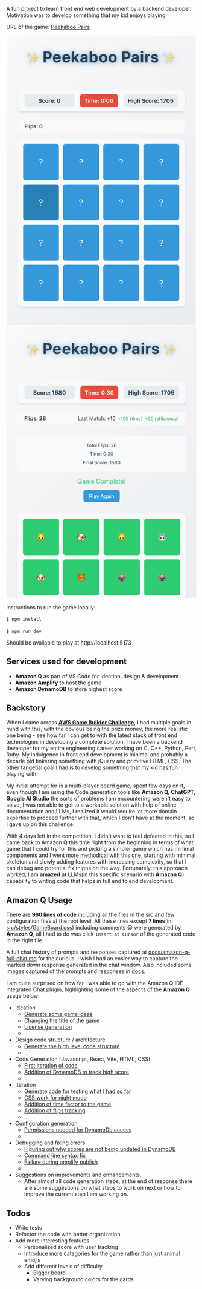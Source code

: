 A fun project to learn front end web development by a backend developer.
Motivation was to develop something that my kid enjoys playing.

URL of the game: [Peekaboo Pairs](https://dev.d25jskoji0j0wl.amplifyapp.com)

![New game](docs/peekaboo-pairs-1.png)
![Finished game](docs/peekaboo-pairs-2.png)

Instructions to run the game locally:
```
$ npm install

$ npm run dev
```
Should be available to play at http://localhost:5173


## Services used for development
- **Amazon Q** as part of VS Code for ideation, design & development
- **Amazon Amplify** to host the game
- **Amazon DynamoDB** to store highest score

## Backstory
When I came across [**AWS Game Builder Challenge**](https://awsdevchallenge.devpost.com), I had multiple goals in mind with this, with the obvious being the prize money, the more realistic one being -  see how far I can get to with the latest stack of front end technologies in developing a complete solution. I have been a backend developer for my entire engineering career working on C, C++, Python, Perl, Ruby. My indulgence in front end development is minimal and probably a decade old tinkering something with jQuery and primitive HTML, CSS.
The other tangetial goal I had is to develop something that my kid has fun playing with.

My initial attempt for is a multi-player board game, spent few days on it, even though I am using the Code generation tools like **Amazon Q, ChatGPT, Google AI Studio** the sorts of problems I am encountering weren't easy to solve, I was not able to get to a workable solution with help of online documentation and LLMs, I realized it would require lot more domain expertise to proceed further with that, which I don't have at the moment, so I gave up on this challenge.

With 4 days left in the competition, I didn't want to feel defeated in this, so I came back to Amazon Q this time right from the beginning in terms of what game that I could try for this and picking a simpler game which has minimal components and I went more methodical with this one, starting with minimal skeleton and slowly adding features with increasing complexity, so that I can debug and potential fix thigns on the way. Fortunately, this approach worked, I am **amazed** at LLMs(in this specific scenario with **Amazon Q**) capability to writing code that helps in full end to end development.

## Amazon Q Usage
There are **960 lines of code** including all the files in the src and few configuration files at the root level.
All these lines except **7 lines**(in [src/styles/GameBoard.css](src/styles/GameBoard.css)) including comments 😀 were generated by **Amazon Q**, all I had to do was click `Insert At Cursor` of the generated code in the right file.

A full chat history of prompts and responses captured at [docs/amazon-q-full-chat.md](docs/amazon-q-full-chat.md) for the curious.
I wish I had an easier way to capture the marked down response generated in the chat window. Also included some images captured of the prompts and responses in [docs](docs/).

I am quite surprised on how far I was able to go with the Amazon Q IDE integrated Chat plugin, highlighting some of the aspects of the **Amazon Q** usage below:
- Ideation
  - [Generate some game ideas](docs/amazon-q-full-chat.md#prompt-ideation)
  - [Changing the title of the game](docs/amazon-q-full-chat.md#prompt-title-change)
  - [License generation](docs/amazon-q-full-chat.md#prompt-license)
  - ...
- Design code structure / architecture
  - [Generate the high level code structure](docs/amazon-q-full-chat.md#prompt-architecture)
  - ...
- Code Generation (Javascript, React, Vite, HTML, CSS)
  - [First iteration of code](docs/amazon-q-full-chat.md#prompt-architecture)
  - [Addition of DynamoDB to track high score](docs/amazon-q-full-chat.md#prompt-dynamodb)
  - ...
- Iteration
  - [Generate code for testing what I had so far](docs/amazon-q-full-chat.md#prompt-iteration)
  - [CSS work for night mode](docs/amazon-q-full-chat.md#prompt-night-mode-style)
  - [Addition of time factor to the game](docs/amazon-q-full-chat.md#prompt-add-time)
  - [Addition of flips tracking](docs/amazon-q-full-chat.md#prompt-add-flips)
  - ...
- Configuration generation
  - [Permissions needed for DynamoDb access](docs/amazon-q-full-chat.md#prompt-dynamodb-access)
  - ...
- Debugging and fixing errors
  - [Figuring out why scores are not being updated in DynamoDB](docs/amazon-q-full-chat.md#prompt-debug-score-update)
  - [Command line syntax fix](docs/amazon-q-full-chat.md#prompt-debug-syntax)
  - [Failure during amplify publish](docs/amazon-q-full-chat.md#prompt-debug-amplify)
  - ...
- Suggestions on improvements and enhancements.
  - After almost all code generation steps, at the end of response there are some suggestions on what steps to work on next or how to improve the current step I am working on.


## Todos
- Write tests
- Refactor the code with better organization
- Add more interesting features
  - Personalized score with user tracking
  - Introduce more categories for the game rather than just animal emojis
  - Add different levels of difficulty
    - Bigger board
    - Varying background colors for the cards